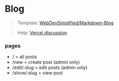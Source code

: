 # Blog

> Template: [WebDevSimplified/Markdown-Blog](https://github.com/WebDevSimplified/Markdown-Blog)

> Help: [Vercel discussion](https://github.com/vercel/next.js/discussions/13729#discussioncomment-22491)

### pages

- / = all posts
- /new = create post (admin only)
- /edit/:slug = edit posts (admin only)
- /show/:slug = view post
